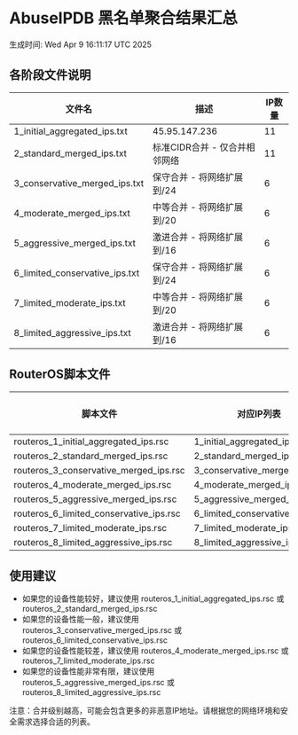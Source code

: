 # AbuseIPDB 黑名单聚合结果汇总
生成时间: Wed Apr  9 16:11:17 UTC 2025

## 各阶段文件说明

| 文件名 | 描述 | IP数量 |
|--------|------|--------|
| 1_initial_aggregated_ips.txt | 45.95.147.236 | 11 |
| 2_standard_merged_ips.txt | 标准CIDR合并 - 仅合并相邻网络 | 11 |
| 3_conservative_merged_ips.txt | 保守合并 - 将网络扩展到/24 | 6 |
| 4_moderate_merged_ips.txt | 中等合并 - 将网络扩展到/20 | 6 |
| 5_aggressive_merged_ips.txt | 激进合并 - 将网络扩展到/16 | 6 |
| 6_limited_conservative_ips.txt | 保守合并 - 将网络扩展到/24 | 6 |
| 7_limited_moderate_ips.txt | 中等合并 - 将网络扩展到/20 | 6 |
| 8_limited_aggressive_ips.txt | 激进合并 - 将网络扩展到/16 | 6 |

## RouterOS脚本文件

| 脚本文件 | 对应IP列表 | IP数量 |
|----------|------------|--------|
| routeros_1_initial_aggregated_ips.rsc | 1_initial_aggregated_ips.txt | 11 |
| routeros_2_standard_merged_ips.rsc | 2_standard_merged_ips.txt | 11 |
| routeros_3_conservative_merged_ips.rsc | 3_conservative_merged_ips.txt | 6 |
| routeros_4_moderate_merged_ips.rsc | 4_moderate_merged_ips.txt | 6 |
| routeros_5_aggressive_merged_ips.rsc | 5_aggressive_merged_ips.txt | 6 |
| routeros_6_limited_conservative_ips.rsc | 6_limited_conservative_ips.txt | 6 |
| routeros_7_limited_moderate_ips.rsc | 7_limited_moderate_ips.txt | 6 |
| routeros_8_limited_aggressive_ips.rsc | 8_limited_aggressive_ips.txt | 6 |

## 使用建议

- 如果您的设备性能较好，建议使用 routeros_1_initial_aggregated_ips.rsc 或 routeros_2_standard_merged_ips.rsc
- 如果您的设备性能一般，建议使用 routeros_3_conservative_merged_ips.rsc 或 routeros_6_limited_conservative_ips.rsc
- 如果您的设备性能较差，建议使用 routeros_4_moderate_merged_ips.rsc 或 routeros_7_limited_moderate_ips.rsc
- 如果您的设备性能非常有限，建议使用 routeros_5_aggressive_merged_ips.rsc 或 routeros_8_limited_aggressive_ips.rsc

注意：合并级别越高，可能会包含更多的非恶意IP地址。请根据您的网络环境和安全需求选择合适的列表。
